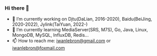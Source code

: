 ### Hi there 👋

- 🔭 I’m currently working on Djtu(DaLian, 2016-2020), Baidu(BeiJing, 2020-2022), Jylink(TaiYuan, 2022-)
- 🌱 I’m currently learning MediaServer(SRS, M7S), Go, Java, Linux, MongoDB, MySQL, InfluxDB, Redis...
- 📫 How to reach me: iwanlebron@gmail.com or iwanlebron@foxmail.com
